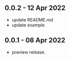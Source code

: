 ## 0.0.2 - 12 Apr 2022

* update README.md
* update example

## 0.0.1 - 08 Apr 2022

* preview release.
